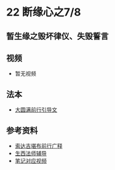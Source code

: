 # 22 断缘心之7/8 

## 暂生缘之毁坏律仪、失毁誓言

## 视频

- 暂无视频

## 法本
- [大圆满前行引导文](/books/dymqx#p117)

## 参考资料

- [索达吉堪布前行广释](/refs/qxgs/qxgs-03xm#7毁坏律仪)
- [生西法师辅导](/refs/qxgs/fudao/qxgsfd-03xm#p1506)
- [笔记对应视频](/playlist?urls=https://box.hdcxb.net/d/慧灯禅修/007-大圆满前行广释/007-前行广释视频/《大圆满前行》讲解第23课.mp4^48:43.8,1:04:16@《前行广释》23课（毁坏律仪、失毁誓言）|https://box.hdcxb.net/d/慧灯禅修/前行辅导-智诚堪布/前行第02册22-44/大圆满前行第23课2015年06月07日.m4a^1:22:25.5,1:41:38.5@《前行广释》23课辅导（毁坏律仪、失毁誓言）)